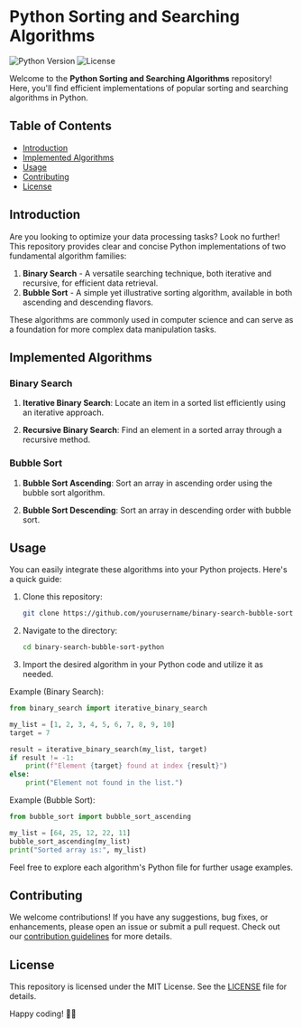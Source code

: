 # Python Sorting and Searching Algorithms

![Python Version](https://img.shields.io/badge/Python-3.x-brightgreen.svg)
![License](https://img.shields.io/github/license/yourusername/binary-search-bubble-sort-python)

Welcome to the **Python Sorting and Searching Algorithms** repository! Here, you'll find efficient implementations of popular sorting and searching algorithms in Python.

## Table of Contents

- [Introduction](#introduction)
- [Implemented Algorithms](#implemented-algorithms)
- [Usage](#usage)
- [Contributing](#contributing)
- [License](#license)

## Introduction

Are you looking to optimize your data processing tasks? Look no further! This repository provides clear and concise Python implementations of two fundamental algorithm families:

1. **Binary Search** - A versatile searching technique, both iterative and recursive, for efficient data retrieval.
2. **Bubble Sort** - A simple yet illustrative sorting algorithm, available in both ascending and descending flavors.

These algorithms are commonly used in computer science and can serve as a foundation for more complex data manipulation tasks.

## Implemented Algorithms

### Binary Search

1. **Iterative Binary Search**: Locate an item in a sorted list efficiently using an iterative approach.

2. **Recursive Binary Search**: Find an element in a sorted array through a recursive method.

### Bubble Sort

1. **Bubble Sort Ascending**: Sort an array in ascending order using the bubble sort algorithm.

2. **Bubble Sort Descending**: Sort an array in descending order with bubble sort.

## Usage

You can easily integrate these algorithms into your Python projects. Here's a quick guide:

1. Clone this repository:

   ```bash
   git clone https://github.com/yourusername/binary-search-bubble-sort-python.git
   ```

2. Navigate to the directory:

   ```bash
   cd binary-search-bubble-sort-python
   ```

3. Import the desired algorithm in your Python code and utilize it as needed.

Example (Binary Search):

```python
from binary_search import iterative_binary_search

my_list = [1, 2, 3, 4, 5, 6, 7, 8, 9, 10]
target = 7

result = iterative_binary_search(my_list, target)
if result != -1:
    print(f"Element {target} found at index {result}")
else:
    print("Element not found in the list.")
```

Example (Bubble Sort):

```python
from bubble_sort import bubble_sort_ascending

my_list = [64, 25, 12, 22, 11]
bubble_sort_ascending(my_list)
print("Sorted array is:", my_list)
```

Feel free to explore each algorithm's Python file for further usage examples.

## Contributing

We welcome contributions! If you have any suggestions, bug fixes, or enhancements, please open an issue or submit a pull request. Check out our [contribution guidelines](CONTRIBUTING.md) for more details.

## License

This repository is licensed under the MIT License. See the [LICENSE](LICENSE) file for details.

Happy coding! 🚀🐍

